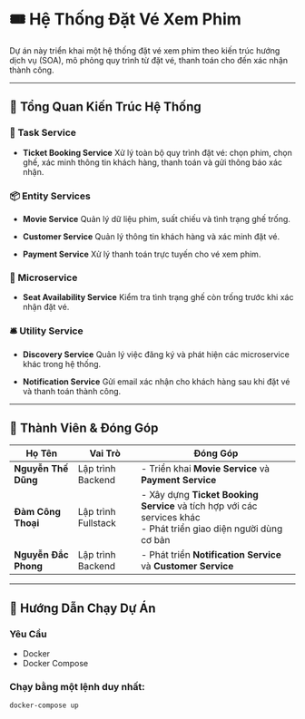 
# 🎟️ Hệ Thống Đặt Vé Xem Phim

Dự án này triển khai một hệ thống đặt vé xem phim theo kiến trúc hướng dịch vụ (SOA), mô phỏng quy trình từ đặt vé, thanh toán cho đến xác nhận thành công.

---

## 🧩 Tổng Quan Kiến Trúc Hệ Thống

### 🧭 Task Service

* **Ticket Booking Service**
  Xử lý toàn bộ quy trình đặt vé: chọn phim, chọn ghế, xác minh thông tin khách hàng, thanh toán và gửi thông báo xác nhận.

### 📦 Entity Services

* **Movie Service**
  Quản lý dữ liệu phim, suất chiếu và tình trạng ghế trống.

* **Customer Service**
  Quản lý thông tin khách hàng và xác minh đặt vé.

* **Payment Service**
  Xử lý thanh toán trực tuyến cho vé xem phim.

### 🧠 Microservice

* **Seat Availability Service**
  Kiểm tra tình trạng ghế còn trống trước khi xác nhận đặt vé.

### 🛎️ Utility Service

* **Discovery Service**
  Quản lý việc đăng ký và phát hiện các microservice khác trong hệ thống.

* **Notification Service**
  Gửi email xác nhận cho khách hàng sau khi đặt vé và thanh toán thành công.

---

## 👥 Thành Viên & Đóng Góp

| Họ Tên               | Vai Trò             | Đóng Góp                                                                                                            |
| -------------------- | ------------------- |---------------------------------------------------------------------------------------------------------------------|
| **Nguyễn Thế Dũng**  | Lập trình Backend   | - Triển khai **Movie Service** và **Payment Service**                                                               |
| **Đàm Công Thoại**   | Lập trình Fullstack | - Xây dựng **Ticket Booking Service** và tích hợp với các services khác<br>- Phát triển giao diện người dùng cơ bản |
| **Nguyễn Đắc Phong** | Lập trình Backend   | - Phát triển **Notification Service** và **Customer Service**                                                        |

---

## 🚀 Hướng Dẫn Chạy Dự Án

### Yêu Cầu

* Docker
* Docker Compose

### Chạy bằng một lệnh duy nhất:

```bash
docker-compose up
```

